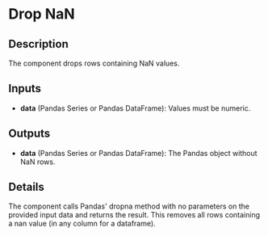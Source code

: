 # Drop NaN

## Description
The component drops rows containing NaN values.

## Inputs
* **data** (Pandas Series or Pandas DataFrame): Values must be numeric. 

## Outputs
* **data** (Pandas Series or Pandas DataFrame): The Pandas object without NaN rows.

## Details
The component calls Pandas' dropna method with no parameters on the provided input data and returns the result. This removes all rows containing a nan value (in any column for a dataframe).
